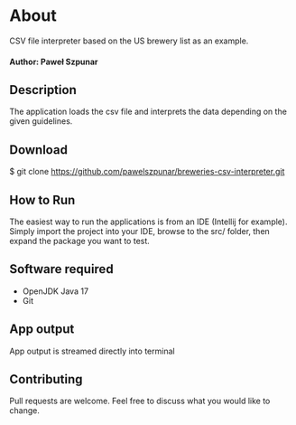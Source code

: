 # About
CSV file interpreter based on the US brewery list as an example.

#### Author: Paweł Szpunar

## Description

The application loads the csv file and interprets the data depending on the given guidelines.

## Download
$ git clone https://github.com/pawelszpunar/breweries-csv-interpreter.git

## How to Run
The easiest way to run the applications is from an IDE (Intellij for example). Simply import the project into your IDE, browse to the src/ folder, then expand the package you want to test.


## Software required
- OpenJDK Java 17
- Git

## App output

App output is streamed directly into terminal

## Contributing
Pull requests are welcome. Feel free to discuss what you would like to change.